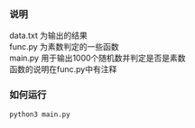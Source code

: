 ### 说明
data.txt 为输出的结果  
func.py 为素数判定的一些函数  
main.py 用于输出1000个随机数并判定是否是素数  
函数的说明在func.py中有注释  

### 如何运行
```
python3 main.py
```